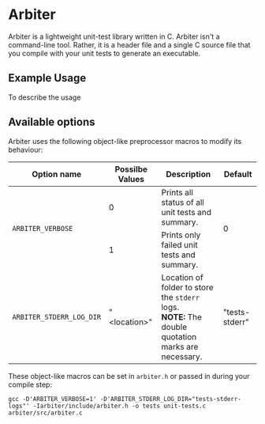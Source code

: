 # Arbiter
Arbiter is a lightweight unit-test library written in C. Arbiter isn't a command-line tool. Rather, it is a header file and a single C source file that you compile with your unit tests to generate an executable.

## Example Usage
To describe the usage

## Available options
Arbiter uses the following object-like preprocessor macros to modify its behaviour:
<table>
    <thead>
        <tr>
            <th>Option name</th>
            <th>Possilbe Values</th>
            <th>Description</th>
            <th>Default</th>
        </tr>
    </thead>
    <tbody>
        <tr>
            <td rowspan=2><code>ARBITER_VERBOSE</code></td>
            <td rowspan=1>0</td>
            <td>Prints all status of all unit tests and summary.</td>
			<td rowspan=2>0</td>
        </tr>
        <tr>
            <td rowspan=1>1</td>
            <td rowspan=>Prints only failed unit tests and summary.</td>
        </tr>
        <tr>
          <td rowspan=1><code>ARBITER_STDERR_LOG_DIR</code></td>
            <td rowspan=1>"&ltlocation&gt"</td>
            <td>Location of folder to store the <code>stderr</code> logs. <br>
            <b>NOTE:</b> The double quotation marks are necessary.</td>
			<td rowspan=2>"tests-stderr"</td>
        </tr>
    </tbody>
</table>

These object-like macros can be set in `arbiter.h` or passed in during your compile step:

```shell
gcc -D'ARBITER_VERBOSE=1' -D'ARBITER_STDERR_LOG_DIR="tests-stderr-logs"' -Iarbiter/include/arbiter.h -o tests unit-tests.c arbiter/src/arbiter.c
```
